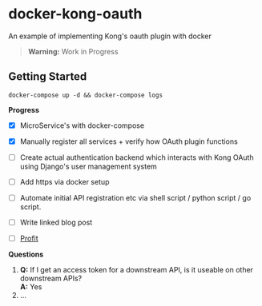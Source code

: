 # docker-kong-oauth
An example of implementing Kong's oauth plugin with docker

> **Warning:** Work in Progress

## Getting Started

```
docker-compose up -d && docker-compose logs
```


**Progress**

* [x] MicroService's with docker-compose
* [x] Manually register all services + verify how OAuth plugin functions
* [ ] Create actual authentication backend which interacts with Kong OAuth using Django's user management system
* [ ] Add https via docker setup 
* [ ] Automate initial API registration etc via shell script / python script / go script. 
* [ ] Write linked blog post
* [ ] [Profit](http://www.lstreetc.com/wp-content/uploads/2014/04/Underpants-Gnomes.png)




**Questions**

1. **Q:** If I get an access token for a downstream API, is it useable on other downstream APIs? <br/>
**A:** Yes
1. ...